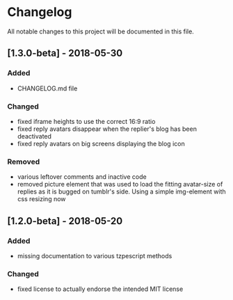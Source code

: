 # Changelog
All notable changes to this project will be documented in this file.

## [1.3.0-beta] - 2018-05-30
### Added
- CHANGELOG.md file

### Changed
- fixed iframe heights to use the correct 16:9 ratio
- fixed reply avatars disappear when the replier's blog has been deactivated
- fixed reply avatars on big screens displaying the blog icon

### Removed
- various leftover comments and inactive code
- removed picture element that was used to load the fitting avatar-size of replies as it is bugged on tumblr's side. Using a simple img-element with css resizing now

## [1.2.0-beta] - 2018-05-20
### Added
- missing documentation to various tzpescript methods

### Changed
- fixed license to actually endorse the intended MIT license
